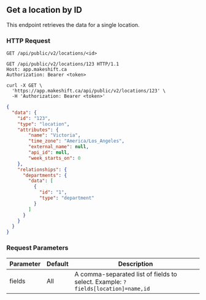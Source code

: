 ## Get a location by ID

This endpoint retrieves the data for a single location.

### HTTP Request

`GET /api/public/v2/locations/<id>`

```http
GET /api/public/v2/locations/123 HTTP/1.1
Host: app.makeshift.ca
Authorization: Bearer <token>
```

```shell
curl -X GET \
  'https://app.makeshift.ca/api/public/v2/locations/123' \
  -H 'Authorization: Bearer <token>'
```

```json
{
  "data": {
    "id": "123",
    "type": "location",
    "attributes": {
        "name": "Victoria",
        "time_zone": "America/Los_Angeles",
        "external_name": null,
        "api_id": null,
        "week_starts_on": 0
    },
    "relationships": {
      "departments": {
        "data": [
          {
            "id": "1",
            "type": "department"
          }
        ]
      }
    }
  }
}
```

### Request Parameters

Parameter | Default | Description
--------- | ------- | -----------
fields | All | A comma-separated list of fields to select. Example: `?fields[location]=name,id`
